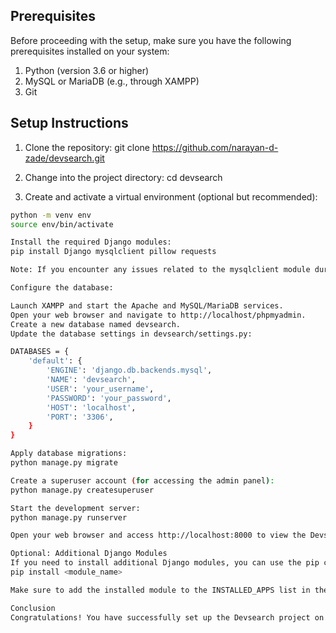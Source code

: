 ## Prerequisites

Before proceeding with the setup, make sure you have the following prerequisites installed on your system:

1. Python (version 3.6 or higher)
2. MySQL or MariaDB (e.g., through XAMPP)
3. Git

## Setup Instructions

1. Clone the repository:
git clone https://github.com/narayan-d-zade/devsearch.git

2. Change into the project directory:
cd devsearch

3. Create and activate a virtual environment (optional but recommended):
```bash
python -m venv env
source env/bin/activate

Install the required Django modules:
pip install Django mysqlclient pillow requests

Note: If you encounter any issues related to the mysqlclient module during installation, make sure you have the necessary system dependencies installed. You can refer to the mysqlclient documentation for specific instructions based on your operating system.

Configure the database:

Launch XAMPP and start the Apache and MySQL/MariaDB services.
Open your web browser and navigate to http://localhost/phpmyadmin.
Create a new database named devsearch.
Update the database settings in devsearch/settings.py:

DATABASES = {
    'default': {
        'ENGINE': 'django.db.backends.mysql',
        'NAME': 'devsearch',
        'USER': 'your_username',
        'PASSWORD': 'your_password',
        'HOST': 'localhost',
        'PORT': '3306',
    }
}

Apply database migrations:
python manage.py migrate

Create a superuser account (for accessing the admin panel):
python manage.py createsuperuser

Start the development server:
python manage.py runserver

Open your web browser and access http://localhost:8000 to view the Devsearch application.

Optional: Additional Django Modules
If you need to install additional Django modules, you can use the pip command with the module name. For example:
pip install <module_name>

Make sure to add the installed module to the INSTALLED_APPS list in the devsearch/settings.py file.

Conclusion
Congratulations! You have successfully set up the Devsearch project on your local or live system. You can now explore and customize the project according to your needs. If you encounter any issues during the setup process, please refer to the project documentation or reach out to the project maintainers for assistance.
